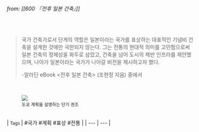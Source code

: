 
###### from: [[600 『전후 일본 건축』]]

<br/>

>국가 건축가로서 단게의 역할은 일본이라는 국가를 표상하는 대표적인 기념비 건축을 설계한 것에만 국한되지 않는다. 그는 전통의 현대적 의미를 고민함으로써 일본 건축의 정체성을 화두로 삼았고, 건축을 넘어 도시의 제반 인프라를 제안했으며, 나아가 일본이라는 국가가 나아갈 비전을 제시하고자 했다. 
>
>-알라딘 eBook <전후 일본 건축> (조현정 지음) 중에서 

<br/>
<figure>
<a href="https://t1.daumcdn.net/cfile/tistory/222DA83A586A087927"><img src="https://t1.daumcdn.net/cfile/tistory/222DA83A586A087927"></a>
<figcaption><small>도쿄 계획을 설명하는 단기 겐조</small></figcaption>
</figure>
<br/>
| <small> Tags </small> | #국가 #계획 #표상 #전통  |
| --- | --- |
